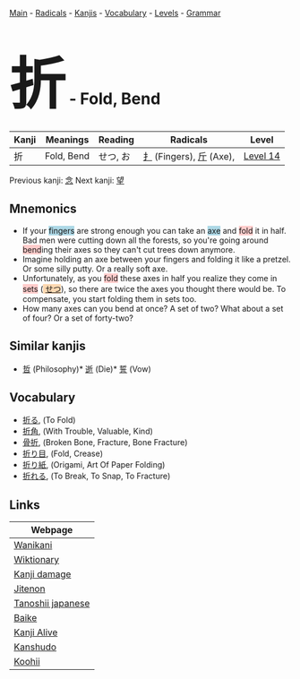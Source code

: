 <style> bigfont {font-size: 100px}</style>
[Main](../index.md) -
[Radicals](../radicals.md) -
[Kanjis](../kanjis.md) -
[Vocabulary](../vocabulary.md) -
[Levels](../levels.md) -
[Grammar](../grammar.md)
# <bigfont> 折</bigfont> - Fold, Bend 

| Kanji | Meanings | Reading | Radicals | Level |
| --- | --- | --- | --- | --- |
| 折 | Fold, Bend | せつ, お | [扌](../radicals/扌.md) (Fingers), [斤](../radicals/斤.md) (Axe),  | [Level 14](../levels/wk_level14.md) |

Previous kanji: [念](念.md) Next kanji: [望](望.md) 

## Mnemonics
 * If your <span style="background-color:#ADD8E6"> fingers</span> are strong enough you can take an <span style="background-color:#ADD8E6"> axe</span> and <span style="background-color:#ffcccb"> fold</span> it in half. Bad men were cutting down all the forests, so you're going around <span style="background-color:#ffcccb"> bend</span>ing their axes so they can't cut trees down anymore.
* Imagine holding an axe between your fingers and folding it like a pretzel. Or some silly putty. Or a really soft axe.
* Unfortunately, as you <span style="background-color:#ffcccb"> fold</span> these axes in half you realize they come in <span style="background-color:#ffcccb"> sets</span> (<span style="background-color:#fed8b1"> [せつ](https://jisho.org/search/せつ)</span>), so there are twice the axes you thought there would be. To compensate, you start folding them in sets too.
* How many axes can you bend at once? A set of two? What about a set of four? Or a set of forty-two?


## Similar kanjis
 * [哲](哲.md) (Philosophy)* [逝](逝.md) (Die)* [誓](誓.md) (Vow)


## Vocabulary
 * [折る](../vocabulary/折.md), (To Fold)
* [折角](../vocabulary/折.md), (With Trouble, Valuable, Kind)
* [骨折](../vocabulary/折.md), (Broken Bone, Fracture, Bone Fracture)
* [折り目](../vocabulary/折.md), (Fold, Crease)
* [折り紙](../vocabulary/折.md), (Origami, Art Of Paper Folding)
* [折れる](../vocabulary/折.md), (To Break, To Snap, To Fracture)



## Links 

| Webpage |
| --- |
| [Wanikani          ](https://www.wanikani.com/kanji/折) |
| [Wiktionary        ](https://en.wiktionary.org/wiki/折) |
| [Kanji damage      ](http://www.kanjidamage.com/kanji/search?utf8=✓&q=折) |
| [Jitenon           ](https://jitenon.com/kanji/折) |
| [Tanoshii japanese ](https://www.tanoshiijapanese.com/dictionary/kanji.cfm?k=折) |
| [Baike             ](https://baike.baidu.com/item/折) |
| [Kanji Alive       ](https://app.kanjialive.com/折) |
| [Kanshudo          ](https://www.kanshudo.com/searchmn?q=折) |
| [Koohii            ](https://kanji.koohii.com/study/kanji/折) |
